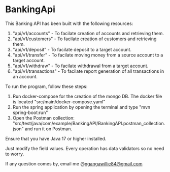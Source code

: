 # BankingApi

This Banking API has been built with the following resources:

1. "api/v1/accounts" - To facilate creation of accounts and retrieving them. 
2. "api/v1/customers" - To facilate creation of customers and retrieving them. 
3. "api/v1/deposit” - To facilate deposit to a target account. 
4. "api/v1/transfer” - To facilate moving money from a source account to a target account. 
5. "api/v1/withdraw" - To facilate withdrawal from a target account. 
6. "api/v1/transactions"   - To facilate report generation of all transactions in an account.  


To run the program, follow these steps:

1. Run docker-compose for the creation of the mongo DB. The docker file is located "src/main/docker-compose.yaml"
2. Run the spring application by opening the terminal and type "mvn spring-boot:run"
3. Open the Postman collection: "src/test/java/com/example/BankingAPI/BankingAPI.postman_collection.json" and run it on Postman.

Ensure that you have Java 17 or higher installed. 

Just modify the field values. Every operation has data validators so no need to worry. 

If any question comes by, email me @ngangawillie84@gmail.com
